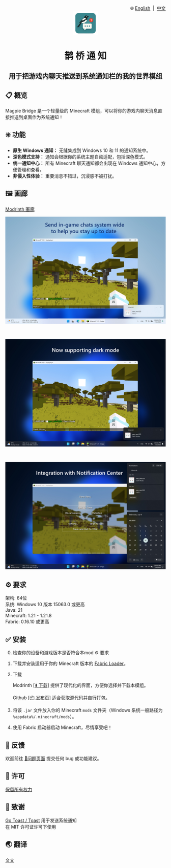 <div align="right">
🌐
<a href="https://github.com/wen-wen520/Minecraft.Mod-MagpieBridge">English</a>
&nbsp;|&nbsp;
<a href="https://github.com/wen-wen520/Minecraft.Mod-MagpieBridge/blob/master/README.zh.md">中文</a>
</div>

<div align="center">

<img src="assets/icon/transparent.png" alt="icon for this repo" style="width: 15%;">

<h1>鹊 桥 通 知</h1>
<h2>用于把游戏内聊天推送到系统通知栏的我的世界模组</h2>

</div>

## 📋 概览

Magpie Bridge 是一个轻量级的 Minecraft 模组，可以将你的游戏内聊天消息直接推送到桌面作为系统通知！

## ❇️ 功能

- **原生 Windows 通知：**
  无缝集成到 Windows 10 和 11 的通知系统中。
- **深色模式支持：**
  通知会根据你的系统主题自动适配，包括深色模式。
- **统一通知中心：**
  所有 Minecraft 聊天通知都会出现在 Windows 通知中心，方便管理和查看。
- **非侵入性体验：**
  重要消息不错过，沉浸感不被打扰。


## 🖼️ 画廊

[Modrinth 画廊](https://modrinth.com/mod/magpiebridge/gallery)

![普通模式](https://github.com/wen-wen520/Minecraft.Mod-MagpieBridge/blob/master/assets/gallery/Introduction.jpg?raw=true)

<br>

![深色模式](https://github.com/wen-wen520/Minecraft.Mod-MagpieBridge/blob/master/assets/gallery/Dark%20Mode.jpg?raw=true)

<br>

![通知中心](https://github.com/wen-wen520/Minecraft.Mod-MagpieBridge/blob/master/assets/gallery/Norification%20Center.jpg?raw=true)

## ⚙️ 要求

架构: 64位\
系统: Windows 10 版本 15063.0 或更高\
Java: 21\
Minecraft: 1.21 - 1.21.8\
Fabric: 0.16.10 或更高

## ✅ 安装

0. 检查你的设备和游戏版本是否符合本mod ⚙️ 要求

1. 下载并安装适用于你的 Minecraft 版本的 [Fabric Loader](https://fabricmc.net/use/installer/)。

2. 下载

    Modrinth [[⬇️ 下载]](https://modrinth.com/mod/magpiebridge/versions) 提供了现代化的界面，方便你选择并下载本模组。

    Github [[📦 发布页]](https://github.com/wen-wen520/Minecraft.Mod-MagpieBridge/releases) 适合获取源代码并自行打包。

3. 将该 `.jar` 文件放入你的 Minecraft `mods` 文件夹（Windows 系统一般路径为 `%appdata%/.minecraft/mods`）。
4. 使用 Fabric 启动器启动 Minecraft，尽情享受吧！

## 📃 反馈

欢迎前往 [📑问题页面](https://github.com/wen-wen520/Minecraft.Mod-MagpieBridge/issues/new/choose) 提交任何 bug 或功能建议。


## 📜 许可

[保留所有权力](LICENSE.md)

## 🎉 致谢

[Go Toast / Toast](https://github.com/go-toast/toast) 用于发送系统通知\
在 MIT 许可证许可下使用

## 🌏 翻译

[文文](https://github.com/wen-wen520)